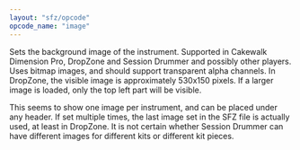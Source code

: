 ```yaml
---
layout: "sfz/opcode"
opcode_name: "image"
---
```

Sets the background image of the instrument. Supported in Cakewalk Dimension Pro, DropZone and Session Drummer
and possibly other players. Uses bitmap images, and should support transparent alpha channels. In DropZone,
the visible image is approximately 530x150 pixels. If a larger image is loaded, only the top left part will be visible.

This seems to show one image per instrument, and can be placed under any header. If set multiple times, the last
image set in the SFZ file is actually used, at least in DropZone. It is not certain whether Session Drummer can have
different images for different kits or different kit pieces.
